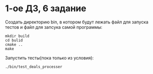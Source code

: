 # 1-ое ДЗ, 6 задание

Создать директорию bin, в котором будут лежать файл для запуска тестов и файл для запсука самой программы:
```shell
mkdir build
cd bulid
cmake ..
make
```

Запустить тесты(пока только из условия):
```shell
./bin/test_deals_processer
```
